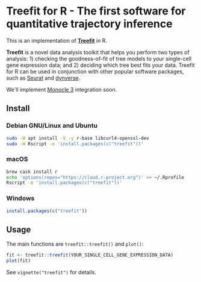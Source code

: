 # Treefit for R - The first software for quantitative trajectory inference

This is an implementation of
[**Treefit**](https://hayamizu-lab.github.io/treefit/) in R.

**Treefit** is a novel data analysis toolkit that helps you perform
two types of analysis: 1) checking the goodness-of-fit of tree models
to your single-cell gene expression data; and 2) deciding which tree
best fits your data. Treefit for R can be used in conjunction with
other popular software packages, such as
[Seurat](https://satijalab.org/seurat/) and
[dynverse](https://dynverse.org/).

We'll implement [Monocle
3](https://cole-trapnell-lab.github.io/monocle3/) integration soon.

## Install

### Debian GNU/Linux and Ubuntu

```bash
sudo -H apt install -V -y r-base libcurl4-openssl-dev
sudo -H Rscript -e 'install.packages(c("treefit"))'
```

### macOS

```bash
brew cask install r
echo 'options(repos="https://cloud.r-project.org")' >> ~/.Rprofile
Rscript -e 'install.packages(c("treefit"))'
```

### Windows

```r
install.packages(c("treefit"))
```

## Usage

The main functions are `treefit::treefit()` and `plot()`:

```R
fit <- treefit::treefit(YOUR_SINGLE_CELL_GENE_EXPRESSION_DATA)
plot(fit)
```

See `vignette("treefit")` for details.
